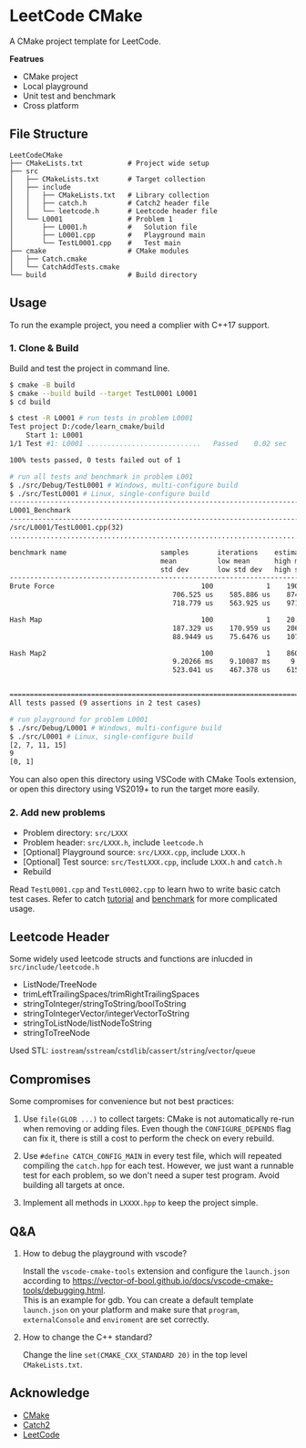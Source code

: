 # LeetCode CMake

A CMake project template for LeetCode.

**Featrues**
 - CMake project
 - Local playground
 - Unit test and benchmark
 - Cross platform

## File Structure
```
LeetCodeCMake
├── CMakeLists.txt           # Project wide setup
├── src
│   ├── CMakeLists.txt       # Target collection
│   ├── include
│   │   ├── CMakeLists.txt   # Library collection
│   │   ├── catch.h          # Catch2 header file
│   │   └── leetcode.h       # Leetcode header file
│   └── L0001                # Problem 1
│       ├── L0001.h          #   Solution file
│       ├── L0001.cpp        #   Playground main
│       └── TestL0001.cpp    #   Test main
├── cmake                    # CMake modules
│   ├── Catch.cmake          
│   └── CatchAddTests.cmake 
└── build                    # Build directory
```

## Usage

To run the example project, you need a complier with C++17 support.

### 1. Clone & Build
Build and test the project in command line.
```bash
$ cmake -B build
$ cmake --build build --target TestL0001 L0001
$ cd build 

$ ctest -R L0001 # run tests in problem L0001
Test project D:/code/learn_cmake/build
    Start 1: L0001
1/1 Test #1: L0001 ............................   Passed    0.02 sec

100% tests passed, 0 tests failed out of 1

# run all tests and benchmark in problem L001
$ ./src/Debug/TestL0001 # Windows, multi-configure build
$ ./src/TestL0001 # Linux, single-configure build
-------------------------------------------------------------------------------
L0001_Benchmark
-------------------------------------------------------------------------------
/src/L0001/TestL0001.cpp(32)
...............................................................................

benchmark name                       samples       iterations    estimated
                                     mean          low mean      high mean
                                     std dev       low std dev   high std dev
-------------------------------------------------------------------------------
Brute Force                                    100             1    190.132 ms 
                                        706.525 us    585.886 us    874.196 us 
                                        718.779 us    563.925 us    971.882 us

Hash Map                                       100             1    20.7629 ms 
                                        187.329 us    170.959 us    206.033 us 
                                        88.9449 us    75.6476 us    107.436 us

Hash Map2                                      100             1    860.129 ms 
                                        9.20266 ms    9.10087 ms     9.3058 ms 
                                        523.041 us    467.378 us    615.805 us


===============================================================================
All tests passed (9 assertions in 2 test cases)

# run playground for problem L0001
$ ./src/Debug/L0001 # Windows, multi-configure build
$ ./src/L0001 # Linux, single-configure build
[2, 7, 11, 15] 
9
[0, 1]
```

You can also open this directory using VSCode with CMake Tools extension, or open this directory using VS2019+ to run the target more easily. 


### 2. Add new problems

 - Problem directory: `src/LXXX`
 - Problem header: `src/LXXX.h`, include `leetcode.h`
 - [Optional] Playground source: `src/LXXX.cpp`, include `LXXX.h`
 - [Optional] Test source: `src/TestLXXX.cpp`, include `LXXX.h` and `catch.h`
 - Rebuild

Read `TestL0001.cpp` and `TestL0002.cpp` to learn hwo to write basic catch test cases. Refer to catch [tutorial](https://github.com/catchorg/Catch2/blob/master/docs/tutorial.md) and [benchmark](https://github.com/catchorg/Catch2/blob/master/docs/benchmarks.md) for more complicated usage.

## Leetcode Header
Some widely used leetcode structs and functions are inlucded in `src/include/leetcode.h`

 - ListNode/TreeNode
 - trimLeftTrailingSpaces/trimRightTrailingSpaces
 - stringToInteger/stringToString/boolToString
 - stringToIntegerVector/integerVectorToString
 - stringToListNode/listNodeToString
 - stringToTreeNode

Used STL: `iostream`/`sstream`/`cstdlib`/`cassert`/`string`/`vector`/`queue`

## Compromises
Some compromises for convenience but not best practices:

1. Use `file(GLOB ...)` to collect targets: CMake is not
automatically re-run when removing or adding files. Even though the `CONFIGURE_DEPENDS` flag can fix it, there is still a cost to perform the check on every rebuild.

2. Use `#define CATCH_CONFIG_MAIN` in every test file, which will repeated compiling the `catch.hpp` for each test. However, we just want a runnable test for each problem, so we don't need a super test program. Avoid building all targets at once.

3. Implement all methods in `LXXXX.hpp` to keep the project simple.

## Q&A
1. How to debug the playground with vscode?

    Install the `vscode-cmake-tools` extension and configure the `launch.json` according to https://vector-of-bool.github.io/docs/vscode-cmake-tools/debugging.html.   
    This is an example for gdb. You can create a default template `launch.json` on your platform and make sure that `program`, `externalConsole` and `enviroment` are set correctly.

2. How to change the C++ standard?

    Change the line `set(CMAKE_CXX_STANDARD 20)` in the top level `CMakeLists.txt`.

## Acknowledge
 - [CMake](https://github.com/Kitware/CMake)
 - [Catch2](https://github.com/catchorg/Catch2)
 - [LeetCode](https://leetcode.com/)
